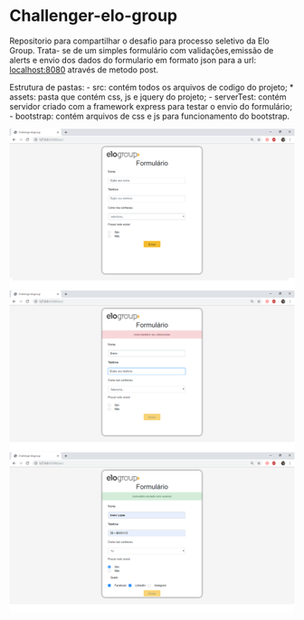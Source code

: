 # Challenger-elo-group
Repositorio para compartilhar o desafio para processo seletivo da Elo Group. Trata- se de um simples formulário com validações,emissão de alerts e envio dos dados do formulario em formato json para a url: [localhost:8080](http://localhost:8080) através de metodo post.

Estrutura de pastas: 
    - src: contém todos os arquivos de codigo do projeto;
        * assets: pasta que contém css, js e jquery do projeto;
    - serverTest: contém servidor criado com a framework express para testar o envio do formulário;
    - bootstrap: contém arquivos de css e js para funcionamento do bootstrap.

![](src/assets/images/image-readme.png)
![](src/assets/images/image-readme2.png)
![](src/assets/images/image-readme3.png)


